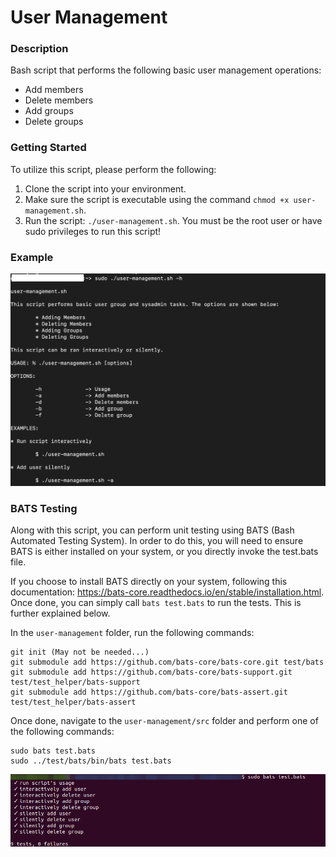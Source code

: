 # User Management

### Description
Bash script that performs the following basic user management operations:

  - Add members
  - Delete members
  - Add groups
  - Delete groups

### Getting Started
To utilize this script, please perform the following:

1. Clone the script into your environment.
2. Make sure the script is executable using the command `chmod +x user-management.sh`.
3. Run the script: `./user-management.sh`. You must be the root user or have sudo privileges to run this script!

### Example
![User Management Script Example](https://github.com/markusewalker/Misc-Bash-Scripts/blob/master/user-management/example.jpg)

### BATS Testing
Along with this script, you can perform unit testing using BATS (Bash Automated Testing System). In order to do this, you will need to ensure BATS is either installed on your system, or you directly invoke the test.bats file.

If you choose to install BATS directly on your system, following this documentation: https://bats-core.readthedocs.io/en/stable/installation.html. Once done, you can simply call `bats test.bats` to run the tests. This is further explained below.

In the `user-management` folder, run the following commands:

```
git init (May not be needed...)
git submodule add https://github.com/bats-core/bats-core.git test/bats
git submodule add https://github.com/bats-core/bats-support.git test/test_helper/bats-support
git submodule add https://github.com/bats-core/bats-assert.git test/test_helper/bats-assert
```

Once done, navigate to the `user-management/src` folder and perform one of the following commands:

```
sudo bats test.bats
sudo ../test/bats/bin/bats test.bats
```

![BATS Testing Result](https://github.com/markusewalker/Misc-Bash-Scripts/blob/master/user-management/bats.jpg)

